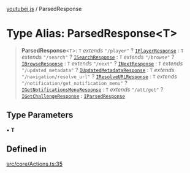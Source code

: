 [youtubei.js](../README.md) / ParsedResponse

# Type Alias: ParsedResponse\<T\>

> **ParsedResponse**\<`T`\>: `T` *extends* `"/player"` ? [`IPlayerResponse`](../namespaces/APIResponseTypes/type-aliases/IPlayerResponse.md) : `T` *extends* `"/search"` ? [`ISearchResponse`](../namespaces/APIResponseTypes/type-aliases/ISearchResponse.md) : `T` *extends* `"/browse"` ? [`IBrowseResponse`](../namespaces/APIResponseTypes/type-aliases/IBrowseResponse.md) : `T` *extends* `"/next"` ? [`INextResponse`](../namespaces/APIResponseTypes/type-aliases/INextResponse.md) : `T` *extends* `"/updated_metadata"` ? [`IUpdatedMetadataResponse`](../namespaces/APIResponseTypes/type-aliases/IUpdatedMetadataResponse.md) : `T` *extends* `"/navigation/resolve_url"` ? [`IResolveURLResponse`](../namespaces/APIResponseTypes/type-aliases/IResolveURLResponse.md) : `T` *extends* `"/notification/get_notification_menu"` ? [`IGetNotificationsMenuResponse`](../namespaces/APIResponseTypes/type-aliases/IGetNotificationsMenuResponse.md) : `T` *extends* `"/att/get"` ? [`IGetChallengeResponse`](../namespaces/APIResponseTypes/type-aliases/IGetChallengeResponse.md) : [`IParsedResponse`](../namespaces/APIResponseTypes/interfaces/IParsedResponse.md)

## Type Parameters

• **T**

## Defined in

[src/core/Actions.ts:35](https://github.com/LuanRT/YouTube.js/blob/e54e499ff553dab51e6d9d1aebc090b50fec29ba/src/core/Actions.ts#L35)
